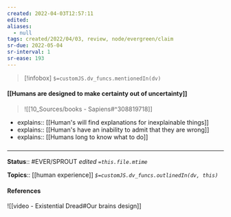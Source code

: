 ```yaml
---
created: 2022-04-03T12:57:11 
edited: 
aliases:
  - null
tags: created/2022/04/03, review, node/evergreen/claim
sr-due: 2022-05-04
sr-interval: 1
sr-ease: 193
---
```

> [!infobox]
`$=customJS.dv_funcs.mentionedIn(dv)`

#### [[Humans are designed to make certainty out of uncertainty]] 

> ![[10_Sources/books - Sapiens#^308819718]]

- explains:: [[Human's will find explanations for inexplainable things]]
- explains:: [[Human's have an inability to admit that they are wrong]]
- explains:: [[Humans long to know what to do]]

### <hr class="footnote"/>

**Status**:: #EVER/SPROUT
*edited `=this.file.mtime`*

**Topics**:: [[human experience]]
*`$=customJS.dv_funcs.outlinedIn(dv, this)`*

#### References

![[video - Existential Dread#Our brains design]]
